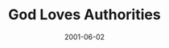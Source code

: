 ---
layout: message
category: message
series: "God Loves..."
title: "God Loves Authorities"
date: 2001-06-02
message_id: 330
---